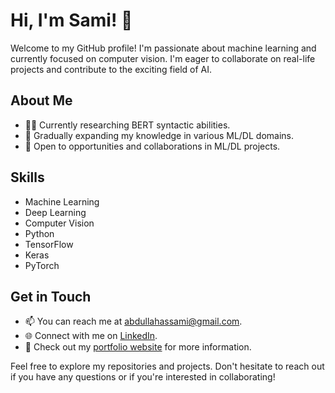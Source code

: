 # Hi, I'm Sami! 👋

Welcome to my GitHub profile! I'm passionate about machine learning and currently focused on computer vision. I'm eager to collaborate on real-life projects and contribute to the exciting field of AI.

## About Me

- 👨‍💻 Currently researching BERT syntactic abilities.
- 🌱 Gradually expanding my knowledge in various ML/DL domains.
- 💼 Open to opportunities and collaborations in ML/DL projects.


## Skills

- Machine Learning
- Deep Learning
- Computer Vision
- Python
- TensorFlow
- Keras
- PyTorch

## Get in Touch

- 📫 You can reach me at [abdullahassami@gmail.com](mailto:abdullahassami@gmail.com).
- 🌐 Connect with me on [LinkedIn]([https://www.linkedin.com/in/your-linkedin-profile](https://www.linkedin.com/in/abdullah-as-sami-6a3aa61b9/)).
- 💼 Check out my [portfolio website](https://sami10644.github.io/) for more information.

Feel free to explore my repositories and projects. Don't hesitate to reach out if you have any questions or if you're interested in collaborating!

<!---
sami10644/sami10644 is a ✨ special ✨ repository because its `README.md` (this file) appears on your GitHub profile.
You can click the Preview link to take a look at your changes.
--->
